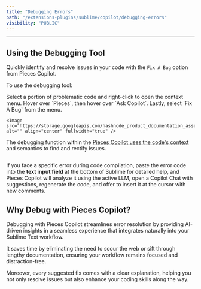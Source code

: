 ```yaml
---
title: "Debugging Errors"
path: "/extensions-plugins/sublime/copilot/debugging-errors"
visibility: "PUBLIC"
---
```

***

## Using the Debugging Tool

Quickly identify and resolve issues in your code with the `Fix A Bug` option from Pieces Copilot.

To use the debugging tool:

<Steps>
  <Step title="Select a Portion of Code">
    Select a portion of problematic code and right-click to open the context menu.
  </Step>

  <Step title="Hover over Pieces and Ask Copilot">
    Hover over `Pieces`, then hover over `Ask Copilot`.
  </Step>

  <Step title="Fix the Bug in the Code">
    Lastly, select `Fix A Bug` from the menu.

    <Image src="https://storage.googleapis.com/hashnode_product_documentation_assets/sublime_text_plugin_assets/pieces_ai_copilot/debugging_errors/pieces_AI_copilot_debugging_errors_1072024.png" alt="" align="center" fullwidth="true" />
  </Step>
</Steps>

The debugging function within the [Pieces Copilot uses the code's context](https://docs.pieces.app/products/extensions-plugins/sublime/copilot/chat#pieces-ask-about-the-current-file) and semantics to find and rectify issues.

<Image src="https://storage.googleapis.com/hashnode_product_documentation_assets/sublime_text_plugin_assets/pieces_ai_copilot/debugging_errors/fixing_a_bug.gif" alt="" align="center" fullwidth="true" />

If you face a specific error during code compilation, paste the error code into the **text input field** at the bottom of Sublime for detailed help, and Pieces Copilot will analyze it using the active LLM, open a Copilot Chat with suggestions, regenerate the code, and offer to insert it at the cursor with new comments.

## Why Debug with Pieces Copilot?

Debugging with Pieces Copilot streamlines error resolution by providing AI-driven insights in a seamless experience that integrates naturally into your Sublime Text workflow.

It saves time by eliminating the need to scour the web or sift through lengthy documentation, ensuring your workflow remains focused and distraction-free.

Moreover, every suggested fix comes with a clear explanation, helping you not only resolve issues but also enhance your coding skills along the way.
